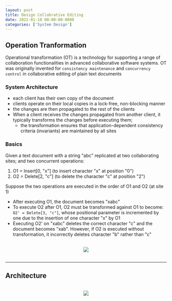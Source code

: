 ```yaml
---
layout: post
title: Design Collabrative Editing
date: 2022-01-18 00:00:00-0000
categories: ['System Design']
---
```


## Operation Tranformation

Operational transformation (OT) is a technology for supporting a range of collaboration functionalities in advanced collaborative software systems. OT was originally invented for `consistency maintenance` and `concurrency control` in collaborative editing of plain text documents

### System Architecture

* each client has their own copy of the document
* clients operate on their local copies in a lock-free, non-blocking manner
* the changes are then propagated to the rest of the clients
* When a client receives the changes propagated from another client, it typically transforms the changes before executing them; 
    * the transformation ensures that application-dependent consistency criteria (invariants) are maintained by all sites


### Basics

Given a text document with a string "abc" replicated at two collaborating sites; and two concurrent operations:
1. O1 = Insert[0, "x"] (to insert character "x" at position "0")
2. O2 = Delete[2, "c"] (to delete the character "c" at position "2")

Suppose the two operations are executed in the order of O1 and O2 (at site 1)

* After executing O1, the document becomes "xabc"
* To execute O2 after O1, O2 must be transformed against O1 to become: `O2' = Delete[3, "c"]`, whose positional parameter is incremented by one due to the insertion of one character "x" by O1
* Executing O2' on "xabc" deletes the correct character "c" and the document becomes "xab". However, if O2 is executed without transformation, it incorrectly deletes character "b" rather than "c"


<br/>
<div>
    <center><img src="{{ site.baseurl }}/assets/img/collabdoc/OT.png"></center>
</div>
<br/>

---

## Architecture


<br/>
<div>
    <center><img src="{{ site.baseurl }}/assets/img/collabdoc/Architecture.png"></center>
</div>
<br/>


